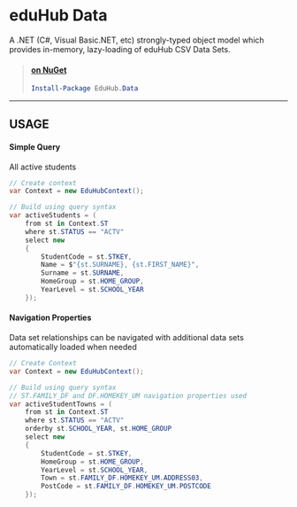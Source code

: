 eduHub Data
====================


A .NET (C#, Visual Basic.NET, etc) strongly-typed object model which provides in-memory, lazy-loading of eduHub CSV Data Sets.

> #### [on NuGet](https://nuget.org/packages/EduHub.Data/)
> ```PowerShell
> Install-Package EduHub.Data
> ```

----------


USAGE
-----

#### Simple Query

All active students

```C#
// Create context
var Context = new EduHubContext();

// Build using query syntax
var activeStudents = (
    from st in Context.ST
    where st.STATUS == "ACTV"
    select new
    {
        StudentCode = st.STKEY,
        Name = $"{st.SURNAME}, {st.FIRST_NAME}",
        Surname = st.SURNAME,
        HomeGroup = st.HOME_GROUP,
        YearLevel = st.SCHOOL_YEAR
    });
```

#### Navigation Properties

Data set relationships can be navigated with additional data sets automatically loaded when needed

```C#
// Create Context
var Context = new EduHubContext();

// Build using query syntax
// ST.FAMILY_DF and DF.HOMEKEY_UM navigation properties used
var activeStudentTowns = (
    from st in Context.ST
    where st.STATUS == "ACTV"
    orderby st.SCHOOL_YEAR, st.HOME_GROUP
    select new
    {
        StudentCode = st.STKEY,
        HomeGroup = st.HOME_GROUP,
        YearLevel = st.SCHOOL_YEAR,
        Town = st.FAMILY_DF.HOMEKEY_UM.ADDRESS03,
        PostCode = st.FAMILY_DF.HOMEKEY_UM.POSTCODE
    });
```